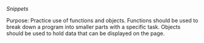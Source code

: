*Snippets*

Purpose: Practice use of functions and objects. Functions should be
  used to break down a program into smaller parts with a specific task.
  Objects should be used to hold data that can be displayed on the page.
